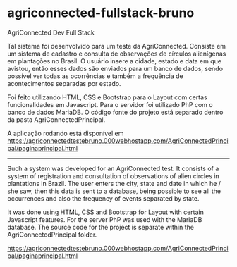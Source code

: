 # agriconnected-fullstack-bruno

AgriConnected Dev Full Stack

Tal sistema foi desenvolvido para um teste da AgriConnected. Consiste em um sistema de cadastro e consulta de observações de círculos alienígenas em plantações no Brasil. O usuário insere a cidade, estado e data em que avistou, então esses dados são enviados para um banco de dados, sendo possível ver todas as ocorrências e também a frequência de acontecimentos separadas por estado. 

Foi feito utilizando HTML, CSS e Bootstrap para o Layout com certas funcionalidades em Javascript. Para o servidor foi utilizado PhP com o banco de dados MariaDB. O código fonte do projeto está separado dentro da pasta AgriConnectedPrincipal. 

A aplicação rodando está disponível em https://agriconnectedtestebruno.000webhostapp.com/AgriConnectedPrincipal/paginaprincipal.html

---

Such a system was developed for an AgriConnected test. It consists of a system of registration and consultation of observations of alien circles in plantations in Brazil. The user enters the city, state and date in which he / she saw, then this data is sent to a database, being possible to see all the occurrences and also the frequency of events separated by state.

It was done using HTML, CSS and Bootstrap for Layout with certain Javascript features. For the server PhP was used with the MariaDB database. The source code for the project is separate within the AgriConnectedPrincipal folder.

https://agriconnectedtestebruno.000webhostapp.com/AgriConnectedPrincipal/paginaprincipal.html
